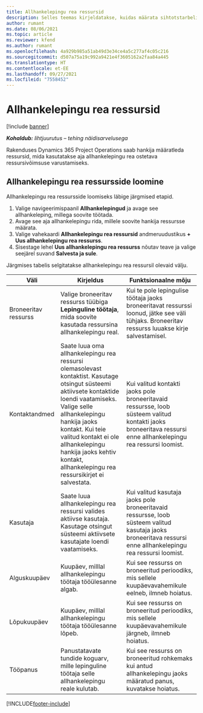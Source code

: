 ```yaml
---
title: Allhankelepingu rea ressursid
description: Selles teemas kirjeldatakse, kuidas määrata sihtotstarbelised ressursid, mille hankija on konkreetse allhankelepingu aja rea jaoks andnud.
author: rumant
ms.date: 08/06/2021
ms.topic: article
ms.reviewer: kfend
ms.author: rumant
ms.openlocfilehash: 4a929b985a51ab49d3e34ce4a5c277af4c05c216
ms.sourcegitcommit: d507a75a19c992a9421e4f3605162a2faa84a445
ms.translationtype: HT
ms.contentlocale: et-EE
ms.lasthandoff: 09/27/2021
ms.locfileid: "7558452"
---
```

# <a name="subcontract-line-resources"></a>Allhankelepingu rea ressursid

[!include [banner](../../includes/dataverse-preview.md)]

_**Kohaldub:** lihtjuurutus – tehing näidisarvelusega_

Rakenduses Dynamics 365 Project Operations saab hankija määratleda ressursid, mida kasutatakse aja allhankelepingu rea ostetava ressursivõimsuse varustamiseks.

## <a name="create-subcontract-line-resources"></a>Allhankelepingu rea ressursside loomine

Allhankelepingu rea ressursside loomiseks läbige järgmised etapid.

1. Valige navigeerimispaanil **Allhankelepingud** ja avage see allhankeleping, millega soovite töötada.
2. Avage see aja allhankelepingu rida, millele soovite hankija ressursse määrata.
3. Valige vahekaardi **Allhankelepingu rea ressursid** andmeruudustikus **+ Uus allhankelepingu rea ressurss**.
4. Sisestage lehel **Uus allhankelepingu rea ressurss** nõutav teave ja valige seejärel suvand **Salvesta ja sule**.

Järgmises tabelis selgitatakse allhankelepingu rea ressursil olevaid välju.

| Väli | Kirjeldus | Funktsionaalne mõju |
| ----- | ----------- | ----------------- |
| Broneeritav ressurss | Valige broneeritav ressurss tüübiga **Lepinguline töötaja**, mida soovite kasutada ressursina allhankelepingu real.| Kui te pole lepingulise töötaja jaoks broneeritavat ressurssi loonud, jätke see väli tühjaks. Broneeritav ressurss luuakse kirje salvestamisel.  |
| Kontaktandmed | Saate luua oma allhankelepingu rea ressursi olemasolevast kontaktist. Kasutage otsingut süsteemi aktiivsete kontaktide loendi vaatamiseks. Valige selle allhankelepingu hankija jaoks kontakt. Kui teie valitud kontakt ei ole allhankelepingu hankija jaoks kehtiv kontakt, allhankelepingu rea ressursikirjet ei salvestata.| Kui valitud kontakti jaoks pole broneeritavaid ressursse, loob süsteem valitud kontakti jaoks broneeritava ressursi enne allhankelepingu rea ressursi loomist. |
| Kasutaja | Saate luua allhankelepingu rea ressursi valides aktiivse kasutaja. Kasutage otsingut süsteemi aktiivsete kasutajate loendi vaatamiseks.| Kui valitud kasutaja jaoks pole broneeritavaid ressursse, loob süsteem valitud kasutaja jaoks broneeritava ressursi enne allhankelepingu rea ressursi loomist. |
| Alguskuupäev | Kuupäev, milllal allhankelepingu töötaja tööülesanne algab.| Kui see ressurss on broneeritud perioodiks, mis sellele kuupäevavahemikule eelneb, ilmneb hoiatus. |
| Lõpukuupäev | Kuupäev, milllal allhankelepingu töötaja tööülesanne lõpeb.| Kui see ressurss on broneeritud perioodiks, mis sellele kuupäevavahemikule järgneb, ilmneb hoiatus. |
| Tööpanus | Panustatavate tundide koguarv, mille lepinguline töötaja selle allhankelepingu reale kulutab.| Kui see ressurss on broneeritud rohkemaks kui antud allhankelepingu jaoks määratud panus, kuvatakse hoiatus. |


[!INCLUDE[footer-include](../../includes/footer-banner.md)]

